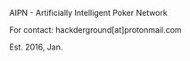 AIPN - Artificially Intelligent Poker Network

For contact: hackderground[at]protonmail.com

Est. 2016, Jan.
